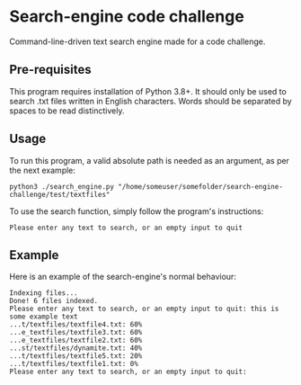 # Search-engine code challenge
Command-line-driven text search engine made for a code challenge.

## Pre-requisites
This program requires installation of Python 3.8+. 
It should only be used to search .txt files written in English characters.
Words should be separated by spaces to be read distinctively.

## Usage
To run this program, a valid absolute path is needed as an argument, as per the next example:
````
python3 ./search_engine.py "/home/someuser/somefolder/search-engine-challenge/test/textfiles"
````

To use the search function, simply follow the program's instructions:
````
Please enter any text to search, or an empty input to quit
````

## Example 
Here is an example of the search-engine's normal behaviour:
````
Indexing files...
Done! 6 files indexed.
Please enter any text to search, or an empty input to quit: this is some example text
...t/textfiles/textfile4.txt: 60%
...e_textfiles/textfile3.txt: 60%
...e_textfiles/textfile2.txt: 60%
...st/textfiles/dynamite.txt: 40%
...t/textfiles/textfile5.txt: 20%
...t/textfiles/textfile1.txt: 0%
Please enter any text to search, or an empty input to quit: 
````